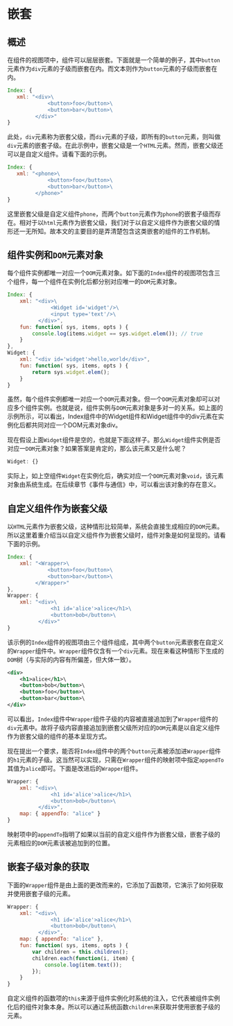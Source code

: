 # 嵌套

## 概述

在组件的视图项中，组件可以层层嵌套。下面就是一个简单的例子，其中`button`元素作为`div`元素的子级而嵌套在内。而文本则作为`button`元素的子级而嵌套在内。

```js
Index: {
   xml: "<div>\
             <button>foo</button>\
             <button>bar</button>\
         </div>"
}
```

此处，`div`元素称为嵌套父级，而`div`元素的子级，即所有的`button`元素，则叫做`div`元素的嵌套子级。在此示例中，嵌套父级是一个`HTML`元素。然而，嵌套父级还可以是自定义组件。请看下面的示例。

```js
Index: {
   xml: "<phone>\
             <button>foo</button>\
             <button>bar</button>\
         </phone>"
}
```

这里嵌套父级是自定义组件`phone`，而两个`button`元素作为`phone`的嵌套子级而存在。相对于以`html`元素作为嵌套父级，我们对于以自定义组件作为嵌套父级的情形还一无所知。故本文的主要目的是弄清楚包含这类嵌套的组件的工作机制。

## 组件实例和`DOM`元素对象

每个组件实例都唯一对应一个`DOM`元素对象。如下面的`Index`组件的视图项包含三个组件，每一个组件在实例化后都分别对应唯一的`DOM`元素对象。

```js
Index: {
    xml: "<div>\
              <Widget id='widget'/>\
              <input type='text'/>\
          </div>",
    fun: function( sys, items, opts ) {
        console.log(items.widget == sys.widget.elem()); // true
    }
},
Widget: {
    xml: "<div id='widget'>hello,world</div>",
    fun: function( sys, items, opts ) {
        return sys.widget.elem();
    }
}
```

虽然，每个组件实例都唯一对应一个`DOM`元素对象。但一个`DOM`元素对象却可以对应多个组件实例。也就是说，组件实例与`DOM`元素对象是多对一的关系。如上面的示例所示，可以看出，Index组件中的Widget组件和Widget组件中的div元素在实例化后都共同对应一个DOM元素对象div。

现在假设上面`Widget`组件是空的，也就是下面这样子。那么`Widget`组件实例是否对应一`DOM`元素对象？如果答案是肯定的，那么该元素又是什么呢？

```js
Widget: {}
```

实际上，如上空组件`Widget`在实例化后，确实对应一个`DOM`元素对象`void`，该元素对象由系统生成。在后续章节《事件与通信》中，可以看出该对象的存在意义。

## 自定义组件作为嵌套父级

以`HTML`元素作为嵌套父级，这种情形比较简单，系统会直接生成相应的`DOM`元素。所以这里着重介绍当以自定义组件作为嵌套父级时，组件对象是如何呈现的。请看下面的示例。

```js
Index: {
    xml: "<Wrapper>\
             <button>foo</button>\
             <button>bar</button>\
         </Wrapper>"
},
Wrapper: {
    xml: "<div>\
              <h1 id='alice'>alice</h1>\
              <button>bob</button>\
          </div>"
}
```

该示例的`Index`组件的视图项由三个组件组成，其中两个`button`元素嵌套在自定义的`Wrapper`组件中。`Wrapper`组件仅含有一个`div`元素。现在来看这种情形下生成的`DOM`树（与实际的内容有所偏差，但大体一致）。

```xml
<div>
    <h1>alice</h1>\
    <button>bob</button>\
    <button>foo</button>\
    <button>bar</button>\
</div>
```
 
可以看出，`Index`组件中`Wrapper`组件子级的内容被直接追加到了`Wrapper`组件的`div`元素中。故将子级内容直接追加到嵌套父级所对应的`DOM`元素是以自定义组件作为嵌套父级的组件的基本呈现方式。

现在提出一个要求，能否将`Index`组件中的两个`button`元素被添加进`Wrapper`组件的`h1`元素的子级。这当然可以实现，只需在`Wrapper`组件的映射项中指定`appendTo`其值为`alice`即可。下面是改进后的`Wrapper`组件。

```js
Wrapper: {
    xml: "<div>\
              <h1 id='alice'>alice</h1>\
              <button>bob</button>\
          </div>",
    map: { appendTo: "alice" }
}
```
 
映射项中的`appendTo`指明了如果以当前的自定义组件作为嵌套父级，嵌套子级的元素相应的`DOM`元素该被追加到的位置。

## 嵌套子级对象的获取

下面的`Wrapper`组件是由上面的更改而来的，它添加了函数项，它演示了如何获取并使用嵌套子级的元素。

```js
Wrapper: {
    xml: "<div>\
              <h1 id='alice'>alice</h1>\
              <button>bob</button>\
          </div>",
    map: { appendTo: "alice" },
    fun: function( sys, items, opts ) {
        var children = this.children();
        children.each(function(i, item) {
            console.log(item.text());
        });
    }
}
```

自定义组件的函数项的`this`来源于组件实例化时系统的注入，它代表被组件实例化后的组件对象本身。所以可以通过系统函数`children`来获取并使用嵌套子级的元素。